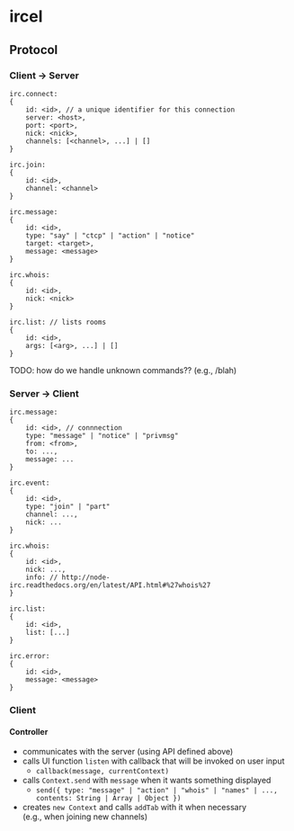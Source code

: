 ircel
=====

Protocol
--------
### Client -> Server

    irc.connect: 
    {
        id: <id>, // a unique identifier for this connection
        server: <host>,
        port: <port>,
        nick: <nick>,
        channels: [<channel>, ...] | []
    }

    irc.join: 
    {
        id: <id>,
        channel: <channel>
    }

    irc.message: 
    {
        id: <id>,
        type: "say" | "ctcp" | "action" | "notice"
        target: <target>,
        message: <message>
    }

    irc.whois: 
    {
        id: <id>,
        nick: <nick>
    }

    irc.list: // lists rooms
    {
        id: <id>,
        args: [<arg>, ...] | []
    }

TODO: how do we handle unknown commands?? (e.g., /blah)

### Server -> Client

    irc.message:
    {
        id: <id>, // connnection
        type: "message" | "notice" | "privmsg"
        from: <from>,
        to: ...,
        message: ...
    }

    irc.event:
    {
        id: <id>,
        type: "join" | "part"
        channel: ...,
        nick: ...
    }
    
    irc.whois:
    {
        id: <id>,
        nick: ...,
        info: // http://node-irc.readthedocs.org/en/latest/API.html#%27whois%27
    }
    
    irc.list:
    {
        id: <id>,
        list: [...]
    }

    irc.error:
    {
        id: <id>,
        message: <message>
    }

### Client

#### Controller

- communicates with the server (using API defined above)
- calls UI function `listen` with callback that will be invoked on user input
    - `callback(message, currentContext)`
- calls `Context.send` with `message` when it wants something displayed
    - `send({
        type: "message" | "action" | "whois" | "names" | ...,
        contents: String | Array | Object
    })`
- creates `new Context` and calls `addTab` with it when necessary  
    (e.g., when joining new channels)
